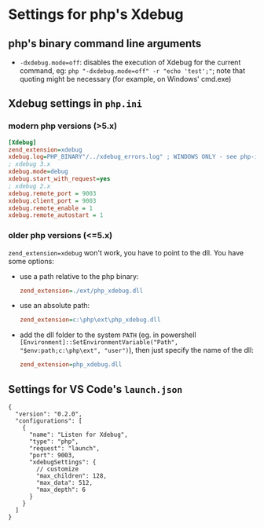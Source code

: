 # Settings for php's Xdebug

## php's binary command line arguments

- `-dxdebug.mode=off`: disables the execution of Xdebug for the current command, eg: `php "-dxdebug.mode=off" -r "echo 'test';"`; note that quoting might be necessary (for example, on Windows' cmd.exe)

## Xdebug settings in `php.ini`

### modern php versions (>5.x)

```ini
[Xdebug]
zend_extension=xdebug
xdebug.log=PHP_BINARY"/../xdebug_errors.log" ; WINDOWS ONLY - see php-ini.md for explanation
; xdebug 3.x
xdebug.mode=debug
xdebug.start_with_request=yes
; xdebug 2.x
xdebug.remote_port = 9003
xdebug.client_port = 9003
xdebug.remote_enable = 1
xdebug.remote_autostart = 1
```

### older php versions (<=5.x)

`zend_extension=xdebug` won't work, you have to point to the dll. You have some options:

- use a path relative to the php binary:

  ```ini
  zend_extension=./ext/php_xdebug.dll
  ```

- use an absolute path:

  ```ini
  zend_extension=c:\php\ext\php_xdebug.dll
  ```

- add the dll folder to the system `PATH` (eg. in powershell `[Environment]::SetEnvironmentVariable("Path", "$env:path;c:\php\ext", "user")`), then just specify the name of the dll:

  ```ini
  zend_extension=php_xdebug.dll
  ```

## Settings for VS Code's `launch.json`

```jsonc
{
  "version": "0.2.0",
  "configurations": [
    {
      "name": "Listen for Xdebug",
      "type": "php",
      "request": "launch",
      "port": 9003,
      "xdebugSettings": {
        // customize
        "max_children": 128,
        "max_data": 512,
        "max_depth": 6
      }
    }
  ]
}
```
